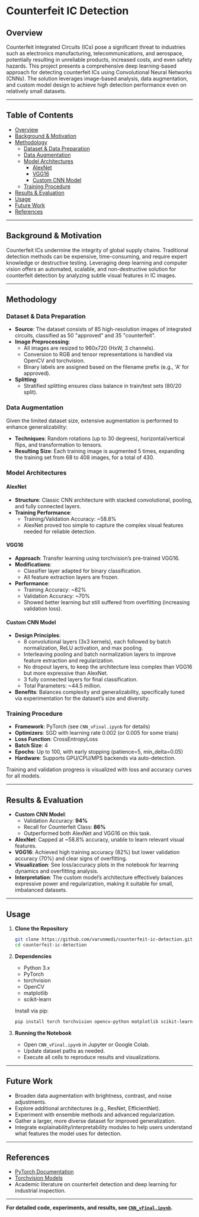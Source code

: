# Counterfeit IC Detection

## Overview

Counterfeit Integrated Circuits (ICs) pose a significant threat to industries such as electronics manufacturing, telecommunications, and aerospace, potentially resulting in unreliable products, increased costs, and even safety hazards. This project presents a comprehensive deep learning-based approach for detecting counterfeit ICs using Convolutional Neural Networks (CNNs). The solution leverages image-based analysis, data augmentation, and custom model design to achieve high detection performance even on relatively small datasets.

---

## Table of Contents

- [Overview](#overview)
- [Background & Motivation](#background--motivation)
- [Methodology](#methodology)
  - [Dataset & Data Preparation](#dataset--data-preparation)
  - [Data Augmentation](#data-augmentation)
  - [Model Architectures](#model-architectures)
    - [AlexNet](#alexnet)
    - [VGG16](#vgg16)
    - [Custom CNN Model](#custom-cnn-model)
  - [Training Procedure](#training-procedure)
- [Results & Evaluation](#results--evaluation)
- [Usage](#usage)
- [Future Work](#future-work)
- [References](#references)

---

## Background & Motivation

Counterfeit ICs undermine the integrity of global supply chains. Traditional detection methods can be expensive, time-consuming, and require expert knowledge or destructive testing. Leveraging deep learning and computer vision offers an automated, scalable, and non-destructive solution for counterfeit detection by analyzing subtle visual features in IC images.

---

## Methodology

### Dataset & Data Preparation

- **Source**: The dataset consists of 85 high-resolution images of integrated circuits, classified as 50 "approved" and 35 "counterfeit".
- **Image Preprocessing**:
  - All images are resized to 960x720 (HxW, 3 channels).
  - Conversion to RGB and tensor representations is handled via OpenCV and torchvision.
  - Binary labels are assigned based on the filename prefix (e.g., 'A' for approved).
- **Splitting**:
  - Stratified splitting ensures class balance in train/test sets (80/20 split).

### Data Augmentation

Given the limited dataset size, extensive augmentation is performed to enhance generalizability:
- **Techniques**: Random rotations (up to 30 degrees), horizontal/vertical flips, and transformation to tensors.
- **Resulting Size**: Each training image is augmented 5 times, expanding the training set from 68 to 408 images, for a total of 430.

### Model Architectures

#### AlexNet

- **Structure**: Classic CNN architecture with stacked convolutional, pooling, and fully connected layers.
- **Training Performance**: 
  - Training/Validation Accuracy: ~58.8%
  - AlexNet proved too simple to capture the complex visual features needed for reliable detection.

#### VGG16

- **Approach**: Transfer learning using torchvision’s pre-trained VGG16.
- **Modifications**:
  - Classifier layer adapted for binary classification.
  - All feature extraction layers are frozen.
- **Performance**:
  - Training Accuracy: ~82%
  - Validation Accuracy: ~70%
  - Showed better learning but still suffered from overfitting (increasing validation loss).

#### Custom CNN Model

- **Design Principles**:
  - 8 convolutional layers (3x3 kernels), each followed by batch normalization, ReLU activation, and max pooling.
  - Interleaving pooling and batch normalization layers to improve feature extraction and regularization.
  - No dropout layers, to keep the architecture less complex than VGG16 but more expressive than AlexNet.
  - 3 fully connected layers for final classification.
  - Total Parameters: ~44.5 million.
- **Benefits**: Balances complexity and generalizability, specifically tuned via experimentation for the dataset’s size and diversity.

### Training Procedure

- **Framework**: PyTorch (see `CNN_vFinal.ipynb` for details)
- **Optimizers**: SGD with learning rate 0.002 (or 0.005 for some trials)
- **Loss Function**: CrossEntropyLoss
- **Batch Size**: 4
- **Epochs**: Up to 100, with early stopping (patience=5, min_delta=0.05)
- **Hardware**: Supports GPU/CPU/MPS backends via auto-detection.

Training and validation progress is visualized with loss and accuracy curves for all models.

---

## Results & Evaluation

- **Custom CNN Model**:
  - Validation Accuracy: **94%**
  - Recall for Counterfeit Class: **86%**
  - Outperformed both AlexNet and VGG16 on this task.
- **AlexNet**: Capped at ~58.8% accuracy, unable to learn relevant visual features.
- **VGG16**: Achieved high training accuracy (82%) but lower validation accuracy (70%) and clear signs of overfitting.
- **Visualization**: See loss/accuracy plots in the notebook for learning dynamics and overfitting analysis.
- **Interpretation**: The custom model’s architecture effectively balances expressive power and regularization, making it suitable for small, imbalanced datasets.

---

## Usage

1. **Clone the Repository**
    ```bash
    git clone https://github.com/varunmedi/counterfeit-ic-detection.git
    cd counterfeit-ic-detection
    ```

2. **Dependencies**
    - Python 3.x
    - PyTorch
    - torchvision
    - OpenCV
    - matplotlib
    - scikit-learn

    Install via pip:
    ```bash
    pip install torch torchvision opencv-python matplotlib scikit-learn
    ```

3. **Running the Notebook**
    - Open `CNN_vFinal.ipynb` in Jupyter or Google Colab.
    - Update dataset paths as needed.
    - Execute all cells to reproduce results and visualizations.

---

## Future Work

- Broaden data augmentation with brightness, contrast, and noise adjustments.
- Explore additional architectures (e.g., ResNet, EfficientNet).
- Experiment with ensemble methods and advanced regularization.
- Gather a larger, more diverse dataset for improved generalization.
- Integrate explainability/interpretability modules to help users understand what features the model uses for detection.

---

## References

- [PyTorch Documentation](https://pytorch.org/)
- [Torchvision Models](https://pytorch.org/vision/stable/models.html)
- Academic literature on counterfeit detection and deep learning for industrial inspection.

---

**For detailed code, experiments, and results, see [`CNN_vFinal.ipynb`](CNN_vFinal.ipynb).**
